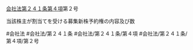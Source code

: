 [会社法第２４１条第４項](会社法＿＿＿＿第２４１条第４項)第２号

当該株主が割当てを受ける募集新株予約権の内容及び数


#会社法
#会社法/第２４１条
#会社法/第２４１条/第４項
#会社法/第２４１条/第４項/第２号
